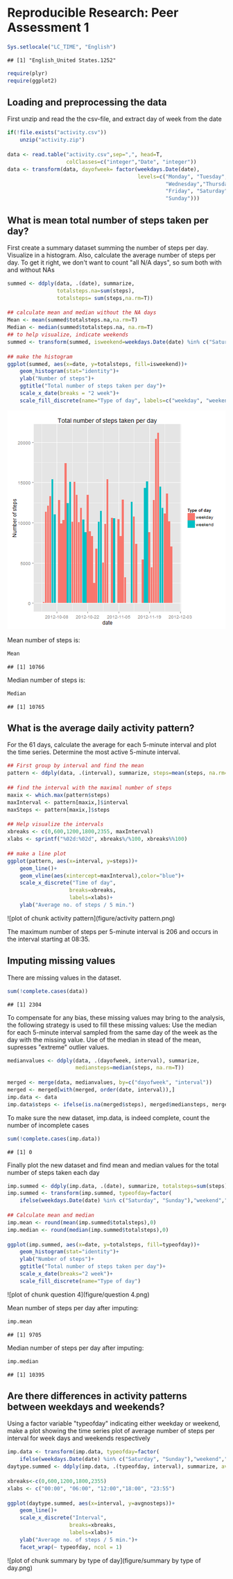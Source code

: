 # Reproducible Research: Peer Assessment 1


```r
Sys.setlocale("LC_TIME", "English")
```

```
## [1] "English_United States.1252"
```

```r
require(plyr)
require(ggplot2)
```

## Loading and preprocessing the data
First unzip and read the the csv-file, and extract day of week from the date


```r
if(!file.exists("activity.csv"))
    unzip("activity.zip")

data <- read.table("activity.csv",sep=",", head=T, 
                   colClasses=c("integer","Date", "integer"))
data <- transform(data, dayofweek= factor(weekdays.Date(date),
                                          levels=c("Monday", "Tuesday", 
                                                   "Wednesday","Thursday",
                                                   "Friday", "Saturday",
                                                   "Sunday")))
```

## What is mean total number of steps taken per day?
First create a summary dataset summing the number of steps per day. Visualize 
in a histogram. Also, calculate the average number of steps per day. To get it
right, we don't want to count "all N/A days", so sum both with and without NAs


```r
summed <- ddply(data, .(date), summarize,
                totalsteps.na=sum(steps),
                totalsteps= sum(steps,na.rm=T))

## calculate mean and median without the NA days
Mean <- mean(summed$totalsteps.na,na.rm=T)
Median <- median(summed$totalsteps.na, na.rm=T)
## to help visualize, indicate weekends
summed <- transform(summed, isweekend=weekdays.Date(date) %in% c("Saturday", "Sunday"))

## make the histogram
ggplot(summed, aes(x=date, y=totalsteps, fill=isweekend))+
    geom_histogram(stat="identity")+
    ylab("Number of steps")+
    ggtitle("Total number of steps taken per day")+
    scale_x_date(breaks = "2 week")+
    scale_fill_discrete(name="Type of day", labels=c("weekday", "weekend"))
```

![plot of chunk unnamed-chunk-1](figure/unnamed-chunk-1.png) 

Mean number of steps is:

```r
Mean
```

```
## [1] 10766
```
Median number of steps is:

```r
Median
```

```
## [1] 10765
```

## What is the average daily activity pattern?
For the 61 days, calculate the average for each 5-minute interval and plot the
time series. Determine the most active 5-minute interval.


```r
## First group by interval and find the mean
pattern <- ddply(data, .(interval), summarize, steps=mean(steps, na.rm=T))

## find the interval with the maximal number of steps
maxix <- which.max(pattern$steps)
maxInterval <- pattern[maxix,]$interval
maxSteps <- pattern[maxix,]$steps

## Help visualize the intervals 
xbreaks <- c(0,600,1200,1800,2355, maxInterval)
xlabs <- sprintf("%02d:%02d", xbreaks%/%100, xbreaks%%100)

## make a line plot
ggplot(pattern, aes(x=interval, y=steps))+
    geom_line()+
    geom_vline(aes(xintercept=maxInterval),color="blue")+
    scale_x_discrete("Time of day", 
                    breaks=xbreaks, 
                    labels=xlabs)+
    ylab("Average no. of steps / 5 min.")
```

![plot of chunk activity pattern](figure/activity pattern.png) 

The maximum number of steps per 5-minute interval is 206 
and occurs in the interval starting at 08:35. 

## Imputing missing values
There are missing values in the dataset.

```r
sum(!complete.cases(data))
```

```
## [1] 2304
```

To compensate for any bias, these missing values may bring to the analysis, the 
following strategy is used to fill these missing values:
Use the median for each 5-minute interval sampled from the same day of the week as
the day with the missing value. Use of the median in stead of the mean, supresses 
"extreme" outlier values.


```r
medianvalues <- ddply(data, .(dayofweek, interval), summarize, 
                      mediansteps=median(steps, na.rm=T))

merged <- merge(data, medianvalues, by=c("dayofweek", "interval"))
merged <- merged[with(merged, order(date, interval)),]
imp.data <- data
imp.data$steps <- ifelse(is.na(merged$steps), merged$mediansteps, merged$steps)
```

To make sure the new dataset, imp.data, is indeed complete, count the number of
incomplete cases


```r
sum(!complete.cases(imp.data))
```

```
## [1] 0
```

Finally plot the new dataset and find mean and median values for the total number
of steps taken each day


```r
imp.summed <- ddply(imp.data, .(date), summarize, totalsteps=sum(steps))
imp.summed <- transform(imp.summed, typeofday=factor(
    ifelse(weekdays.Date(date) %in% c("Saturday", "Sunday"),"weekend","weekday")))

## Calculate mean and median
imp.mean <- round(mean(imp.summed$totalsteps),0)
imp.median <- round(median(imp.summed$totalsteps),0)

ggplot(imp.summed, aes(x=date, y=totalsteps, fill=typeofday))+
    geom_histogram(stat="identity")+
    ylab("Number of steps")+
    ggtitle("Total number of steps taken per day")+
    scale_x_date(breaks="2 week")+
    scale_fill_discrete(name="Type of day")
```

![plot of chunk question 4](figure/question 4.png) 

Mean number of steps per day after imputing: 

```r
imp.mean
```

```
## [1] 9705
```
Median number of steps per day after imputing: 

```r
imp.median
```

```
## [1] 10395
```

## Are there differences in activity patterns between weekdays and weekends?
Using a factor variable "typeofday" indicating either weekday or weekend,
make a plot showing the time series plot of average number of steps per interval
for week days and weekends respectively


```r
imp.data <- transform(imp.data, typeofday=factor(
    ifelse(weekdays.Date(date) %in% c("Saturday", "Sunday"),"weekend","weekday")))
daytype.summed <- ddply(imp.data, .(typeofday, interval), summarize, avgnosteps=mean(steps))

xbreaks<-c(0,600,1200,1800,2355)
xlabs <- c("00:00", "06:00", "12:00","18:00", "23:55")

ggplot(daytype.summed, aes(x=interval, y=avgnosteps))+
    geom_line()+
    scale_x_discrete("Interval", 
                    breaks=xbreaks, 
                    labels=xlabs)+
    ylab("Average no. of steps / 5 min.")+
    facet_wrap(~ typeofday, ncol = 1)
```

![plot of chunk summary by type of day](figure/summary by type of day.png) 
